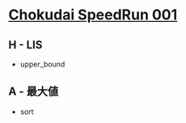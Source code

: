 # [Chokudai SpeedRun 001](https://atcoder.jp/contests/chokudai_S001)

## H - LIS
- upper_bound

## A - 最大値
- sort
